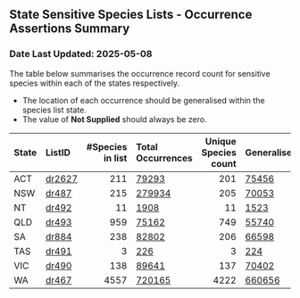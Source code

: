 ## State Sensitive Species Lists - Occurrence Assertions Summary 
### Date Last Updated: 2025-05-08

 The table below summarises the occurrence record count for sensitive species                    within each of the states respectively.

 * The location of each occurrence should be generalised within the species list state. 
 * The value of **Not Supplied** should always be zero. 

| State   | ListID                                                         |   #Species in list | Total Occurrences                                                                                                                |   Unique Species count | Generalised                                                                                                                                                 | Already Generalised                                                                                                                                               |  Not Supplied                                                                                                                                  |
|:--------|:---------------------------------------------------------------|-------------------:|:---------------------------------------------------------------------------------------------------------------------------------|-----------------------:|:------------------------------------------------------------------------------------------------------------------------------------------------------------|:------------------------------------------------------------------------------------------------------------------------------------------------------------------|:-----------------------------------------------------------------------------------------------------------------------------------------------|
| ACT     | [dr2627](https://lists.ala.org.au/speciesListItem/list/dr2627) |                211 | [79293](https://biocache.ala.org.au/occurrence/search?q=species_list_uid%3Adr2627&fq=state%3A%22Australian+Capital+Territory%22) |                    201 | [75456](https://biocache.ala.org.au/occurrence/search?q=species_list_uid%3Adr2627&fq=sensitive%3Ageneralised&fq=state%3A%22Australian+Capital+Territory%22) | [3837](https://biocache.ala.org.au/occurrence/search?q=species_list_uid%3Adr2627&fq=sensitive%3AalreadyGeneralised&fq=state%3A%22Australian+Capital+Territory%22) | [0](https://biocache.ala.org.au/occurrence/search?q=species_list_uid%3Adr2627&fq=-sensitive%3A*&fq=state%3A%22Australian+Capital+Territory%22) |
| NSW     | [dr487](https://lists.ala.org.au/speciesListItem/list/dr487)   |                215 | [279934](https://biocache.ala.org.au/occurrence/search?q=species_list_uid%3Adr487&fq=state%3A%22New+South+Wales%22)              |                    205 | [70053](https://biocache.ala.org.au/occurrence/search?q=species_list_uid%3Adr487&fq=sensitive%3Ageneralised&fq=state%3A%22New+South+Wales%22)               | [209881](https://biocache.ala.org.au/occurrence/search?q=species_list_uid%3Adr487&fq=sensitive%3AalreadyGeneralised&fq=state%3A%22New+South+Wales%22)             | [0](https://biocache.ala.org.au/occurrence/search?q=species_list_uid%3Adr487&fq=-sensitive%3A*&fq=state%3A%22New+South+Wales%22)               |
| NT      | [dr492](https://lists.ala.org.au/speciesListItem/list/dr492)   |                 11 | [1908](https://biocache.ala.org.au/occurrence/search?q=species_list_uid%3Adr492&fq=state%3A%22Northern+Territory%22)             |                     11 | [1523](https://biocache.ala.org.au/occurrence/search?q=species_list_uid%3Adr492&fq=sensitive%3Ageneralised&fq=state%3A%22Northern+Territory%22)             | [385](https://biocache.ala.org.au/occurrence/search?q=species_list_uid%3Adr492&fq=sensitive%3AalreadyGeneralised&fq=state%3A%22Northern+Territory%22)             | [0](https://biocache.ala.org.au/occurrence/search?q=species_list_uid%3Adr492&fq=-sensitive%3A*&fq=state%3A%22Northern+Territory%22)            |
| QLD     | [dr493](https://lists.ala.org.au/speciesListItem/list/dr493)   |                959 | [75162](https://biocache.ala.org.au/occurrence/search?q=species_list_uid%3Adr493&fq=state%3A%22Queensland%22)                    |                    749 | [55740](https://biocache.ala.org.au/occurrence/search?q=species_list_uid%3Adr493&fq=sensitive%3Ageneralised&fq=state%3A%22Queensland%22)                    | [19422](https://biocache.ala.org.au/occurrence/search?q=species_list_uid%3Adr493&fq=sensitive%3AalreadyGeneralised&fq=state%3A%22Queensland%22)                   | [0](https://biocache.ala.org.au/occurrence/search?q=species_list_uid%3Adr493&fq=-sensitive%3A*&fq=state%3A%22Queensland%22)                    |
| SA      | [dr884](https://lists.ala.org.au/speciesListItem/list/dr884)   |                238 | [82802](https://biocache.ala.org.au/occurrence/search?q=species_list_uid%3Adr884&fq=state%3A%22South+Australia%22)               |                    206 | [66598](https://biocache.ala.org.au/occurrence/search?q=species_list_uid%3Adr884&fq=sensitive%3Ageneralised&fq=state%3A%22South+Australia%22)               | [16204](https://biocache.ala.org.au/occurrence/search?q=species_list_uid%3Adr884&fq=sensitive%3AalreadyGeneralised&fq=state%3A%22South+Australia%22)              | [0](https://biocache.ala.org.au/occurrence/search?q=species_list_uid%3Adr884&fq=-sensitive%3A*&fq=state%3A%22South+Australia%22)               |
| TAS     | [dr491](https://lists.ala.org.au/speciesListItem/list/dr491)   |                  3 | [226](https://biocache.ala.org.au/occurrence/search?q=species_list_uid%3Adr491&fq=state%3A%22Tasmania%22)                        |                      3 | [224](https://biocache.ala.org.au/occurrence/search?q=species_list_uid%3Adr491&fq=sensitive%3Ageneralised&fq=state%3A%22Tasmania%22)                        | [2](https://biocache.ala.org.au/occurrence/search?q=species_list_uid%3Adr491&fq=sensitive%3AalreadyGeneralised&fq=state%3A%22Tasmania%22)                         | [0](https://biocache.ala.org.au/occurrence/search?q=species_list_uid%3Adr491&fq=-sensitive%3A*&fq=state%3A%22Tasmania%22)                      |
| VIC     | [dr490](https://lists.ala.org.au/speciesListItem/list/dr490)   |                138 | [89641](https://biocache.ala.org.au/occurrence/search?q=species_list_uid%3Adr490&fq=state%3A%22Victoria%22)                      |                    137 | [70402](https://biocache.ala.org.au/occurrence/search?q=species_list_uid%3Adr490&fq=sensitive%3Ageneralised&fq=state%3A%22Victoria%22)                      | [19239](https://biocache.ala.org.au/occurrence/search?q=species_list_uid%3Adr490&fq=sensitive%3AalreadyGeneralised&fq=state%3A%22Victoria%22)                     | [0](https://biocache.ala.org.au/occurrence/search?q=species_list_uid%3Adr490&fq=-sensitive%3A*&fq=state%3A%22Victoria%22)                      |
| WA      | [dr467](https://lists.ala.org.au/speciesListItem/list/dr467)   |               4557 | [720165](https://biocache.ala.org.au/occurrence/search?q=species_list_uid%3Adr467&fq=state%3A%22Western+Australia%22)            |                   4222 | [660656](https://biocache.ala.org.au/occurrence/search?q=species_list_uid%3Adr467&fq=sensitive%3Ageneralised&fq=state%3A%22Western+Australia%22)            | [59509](https://biocache.ala.org.au/occurrence/search?q=species_list_uid%3Adr467&fq=sensitive%3AalreadyGeneralised&fq=state%3A%22Western+Australia%22)            | [0](https://biocache.ala.org.au/occurrence/search?q=species_list_uid%3Adr467&fq=-sensitive%3A*&fq=state%3A%22Western+Australia%22)             |
